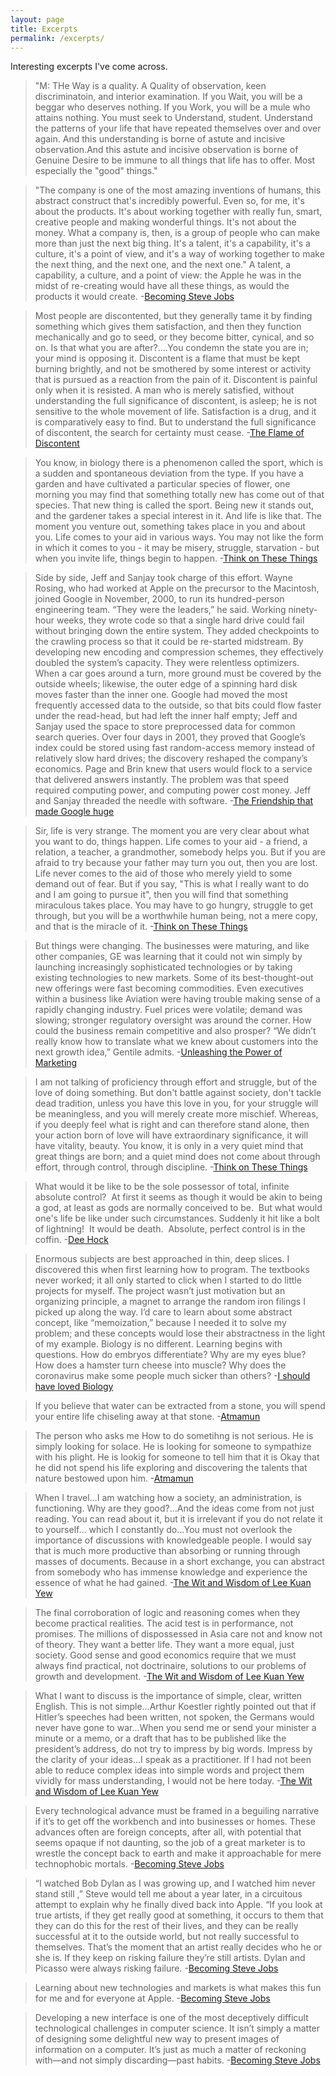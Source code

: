 ```yaml
---
layout: page
title: Excerpts
permalink: /excerpts/
---
```

Interesting excerpts I've come across.

>"M: THe Way is a quality. A Quality of observation, keen discriminatoin, and interior examination. If you Wait, you will be a beggar who deserves nothing. If you Work, you will be a mule who attains nothing. You must seek to Understand, student. Understand the patterns of your life that have repeated themselves over and over again. And this understanding is borne of astute and incisive observation.And this astute and incisive observation is borne of Genuine Desire to be immune to all things that life has to offer. Most especially the "good" things."

>"The company is one of the most amazing inventions of humans, this abstract construct that's incredibly powerful. Even so, for me, it's about the products. It's about working together with really fun, smart, creative people and making wonderful things. It's not about the money. What a company is, then, is a group of people who can make more than just the next big thing. It's a talent, it's a capability, it's a culture, it's a point of view, and it's a way of working together to make the next thing, and the next one, and the next one." A talent, a capability, a culture, and a point of view: the Apple he was in the midst of re-creating would have all these things, as would the products it would create. -[Becoming Steve Jobs](https://www.amazon.in/Becoming-Steve-Jobs-Evolution-Visionary/dp/0385347421)


> Most people are discontented, but they generally tame it by finding something which gives them satisfaction, and then they function mechanically and go to seed, or they become bitter, cynical, and so on. Is that what you are after?....You condemn the state you are in; your mind is opposing it. Discontent is a flame that must be kept burning brightly, and not be smothered by some interest or activity that is pursued as a reaction from the pain of it. Discontent is painful only when it is resisted. A man who is merely satisfied, without understanding the full significance of discontent, is asleep; he is not sensitive to the whole movement of life. Satisfaction is a drug, and it is comparatively easy to find. But to understand the full significance of discontent, the search for certainty must cease.  -[The Flame of Discontent](https://jkrishnamurti.org/content/series-iii-chapter-16-flame-discontent)


>You know, in biology there is a phenomenon called the sport, which is a sudden and spontaneous deviation from the type. If you have a garden and have cultivated a particular species of flower, one morning you may find that something totally new has come out of that species. That new thing is called the sport. Being new it stands out, and the gardener takes a special interest in it. And life is like that. The moment you venture out, something takes place in you and about you. Life comes to your aid in various ways. You may not like the form in which it comes to you - it may be misery, struggle, starvation - but when you invite life, things begin to happen.  -[Think on These Things](https://www.amazon.in/Think-These-Things-Jiddu-Krishnamurti-ebook/dp/B003P2WO90/ref=sr_1_1?keywords=think+on+these+things&qid=1643184065&s=digital-text&sprefix=think+on+%2Cdigital-text%2C340&sr=1-1)

>Side by side, Jeff and Sanjay took charge of this effort. Wayne Rosing, who had worked at Apple on the precursor to the Macintosh, joined Google in November, 2000, to run its hundred-person engineering team. “They were the leaders,” he said. Working ninety-hour weeks, they wrote code so that a single hard drive could fail without bringing down the entire system. They added checkpoints to the crawling process so that it could be re-started midstream. By developing new encoding and compression schemes, they effectively doubled the system’s capacity. They were relentless optimizers. When a car goes around a turn, more ground must be covered by the outside wheels; likewise, the outer edge of a spinning hard disk moves faster than the inner one. Google had moved the most frequently accessed data to the outside, so that bits could flow faster under the read-head, but had left the inner half empty; Jeff and Sanjay used the space to store preprocessed data for common search queries. Over four days in 2001, they proved that Google’s index could be stored using fast random-access memory instead of relatively slow hard drives; the discovery reshaped the company’s economics. Page and Brin knew that users would flock to a service that delivered answers instantly. The problem was that speed required computing power, and computing power cost money. Jeff and Sanjay threaded the needle with software. -[The Friendship that made Google huge](https://www.newyorker.com/magazine/2018/12/10/the-friendship-that-made-google-huge)

>Sir, life is very strange. The moment you are very clear about what you want to do, things happen. Life comes to your aid - a friend, a relation, a teacher, a grandmother, somebody helps you. But if you are afraid to try because your father may turn you out, then you are lost. Life never comes to the aid of those who merely yield to some demand out of fear. But if you say, "This is what I really want to do and I am going to pursue it", then you will find that something miraculous takes place. You may have to go hungry, struggle to get through, but you will be a worthwhile human being, not a mere copy, and that is the miracle of it.   -[Think on These Things](https://www.amazon.in/Think-These-Things-Jiddu-Krishnamurti-ebook/dp/B003P2WO90/ref=sr_1_1?keywords=think+on+these+things&qid=1643184065&s=digital-text&sprefix=think+on+%2Cdigital-text%2C340&sr=1-1)


>But things were changing. The businesses were maturing, and like other companies, GE was learning that it could not win simply by launching increasingly sophisticated technologies or by taking existing technologies to new markets. Some of its best-thought-out new offerings were fast becoming commodities. Even executives within a business like Aviation were having trouble making sense of a rapidly changing industry. Fuel prices were volatile; demand was slowing; stronger regulatory oversight was around the corner. How could the business remain competitive and also prosper? “We didn’t really know how to translate what we knew about customers into the next growth idea,” Gentile admits. -[Unleashing the Power of Marketing](https://hbr.org/2010/10/unleashing-the-power-of-marketing)


>I am not talking of proficiency through effort and struggle, but of the love of doing something. But don't battle against society, don't tackle dead tradition, unless you have this love in you, for your struggle will be meaningless, and you will merely create more mischief. Whereas, if you deeply feel what is right and can therefore stand alone, then your action born of love will have extraordinary significance, it will have vitality, beauty. You know, it is only in a very quiet mind that great things are born; and a quiet mind does not come about through effort, through control, through discipline.    -[Think on These Things](https://www.amazon.in/Think-These-Things-Jiddu-Krishnamurti-ebook/dp/B003P2WO90/ref=sr_1_1?keywords=think+on+these+things&qid=1643184065&s=digital-text&sprefix=think+on+%2Cdigital-text%2C340&sr=1-1)

>What would it be like to be the sole possessor of total, infinite absolute control?  At first it seems as though it would be akin to being a god, at least as gods are normally conceived to be.  But what would one's life be like under such circumstances. Suddenly it hit like a bolt of lightning!  It would be death.  Absolute, perfect control is in the coffin.   -[Dee Hock](http://www.deewhock.com/)

>Enormous subjects are best approached in thin, deep slices. I discovered this when first learning how to program. The textbooks never worked; it all only started to click when I started to do little projects for myself. The project wasn’t just motivation but an organizing principle, a magnet to arrange the random iron filings I picked up along the way. I’d care to learn about some abstract concept, like “memoization,” because I needed it to solve my problem; and these concepts would lose their abstractness in the light of my example.
Biology is no different. Learning begins with questions. How do embryos differentiate? Why are my eyes blue? How does a hamster turn cheese into muscle? Why does the coronavirus make some people much sicker than others?  -[I should have loved Biology](https://jsomers.net/i-should-have-loved-biology/)

>If you believe that water can be extracted from a stone, you will spend your entire life chiseling away at that stone.  -[Atmamun](https://www.amazon.in/Atmamun-Achieving-Himalayan-Swamis-Freedom-ebook/dp/B01EP72AO2)

>The person who asks me How to do sometihng is not serious. He is simply looking for solace. He is looking for someone to sympathize with his plight. He is lookig for someone to tell him that it is Okay that he did not spend his life exploring and discovering the talents that nature bestowed upon him.  -[Atmamun](https://www.amazon.in/Atmamun-Achieving-Himalayan-Swamis-Freedom-ebook/dp/B01EP72AO2)


>When I travel…I am watching how a society, an administration, is functioning. Why are they good?…And the ideas come from not just reading. You can read about it, but it is irrelevant if you do not relate it to yourself… which I constantly do…You must not overlook the importance of discussions with knowledgeable people. I would say that is much more productive than absorbing or running through masses of documents. Because in a short exchange, you can abstract from somebody who has immense knowledge and experience the essence of what he had gained.  -[The Wit and Wisdom of Lee Kuan Yew](https://www.amazon.in/Wit-Wisdom-Lee-Kuan-Yew/dp/981438528X)

>The final corroboration of logic and reasoning comes when they become practical realities.
The acid test is in performance, not promises. The millions of dispossessed in Asia care not and know not of theory. They want a better life. They want a more equal, just society. Good sense and good economics require that we must always find practical, not doctrinaire, solutions to our problems of growth and development. -[The Wit and Wisdom of Lee Kuan Yew](https://www.amazon.in/Wit-Wisdom-Lee-Kuan-Yew/dp/981438528X)

>What I want to discuss is the importance of simple, clear, written English. This is not simple…Arthur Koestler rightly pointed out that if Hitler’s speeches had been written, not spoken, the Germans would never have gone to war…When you send me or send your minister a minute or a memo, or a draft that has to be published like the president’s address, do not try to impress by big words.
Impress by the clarity of your ideas…I speak as a practitioner. If I had not been able to reduce complex ideas into simple words and project them vividly for mass understanding, I would not be here today.   -[The Wit and Wisdom of Lee Kuan Yew](https://www.amazon.in/Wit-Wisdom-Lee-Kuan-Yew/dp/981438528X)


>Every technological advance must be framed in a beguiling narrative if it’s to get off the workbench and into businesses or homes. These advances often are foreign concepts, after all, with potential that seems opaque if not daunting, so the job of a great marketer is to wrestle the concept back to earth and make it approachable for mere technophobic mortals. -[Becoming Steve Jobs](https://www.amazon.in/Becoming-Steve-Jobs-Evolution-Visionary/dp/0385347421)


>“I watched Bob Dylan as I was growing up, and I watched him never stand still ,” Steve would tell me about a year later, in a circuitous attempt to explain why he finally dived back into Apple. “If you look at true artists, if they get really good at something, it occurs to them that they can do this for the rest of their lives, and they can be really successful at it to the outside world, but not really successful to themselves. That’s the moment that an artist really decides who he or she is. If they keep on risking failure they’re still artists. Dylan and Picasso were always risking failure.  -[Becoming Steve Jobs](https://www.amazon.in/Becoming-Steve-Jobs-Evolution-Visionary/dp/0385347421)


>Learning about new technologies and markets is what makes this fun for me and for everyone at Apple.   -[Becoming Steve Jobs](https://www.amazon.in/Becoming-Steve-Jobs-Evolution-Visionary/dp/0385347421)


>Developing a new interface is one of the most deceptively difficult technological challenges in computer science. It isn’t simply a matter of designing some delightful new way to present images of information on a computer. It’s just as much a matter of reckoning with—and not simply discarding—past habits.   -[Becoming Steve Jobs](https://www.amazon.in/Becoming-Steve-Jobs-Evolution-Visionary/dp/0385347421)

